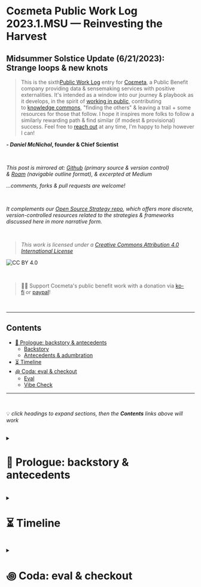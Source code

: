 # Coεmeta Public Work Log 2023.1.MSU — Reinvesting the Harvest  <!-- omit in toc -->

## Midsummer Solstice Update (6/21/2023): Strange loops & new knots    <!-- omit in toc -->
> This is the sixth[Public Work Log](https://github.com/coemeta/public-work-log/) entry for [Coεmeta](https://coemeta.xyz/), a Public Benefit company providing data & sensemaking services with positive externalities. It's intended as a window into our journey & playbook as it develops, in the spirit of [working in public](https://nesslabs.com/work-in-public), contributing to [knowledge commons](https://en.wikipedia.org/wiki/Knowledge_commons), "finding the others" & leaving a trail + some resources for those that follow. I hope it inspires more folks to follow a similarly rewarding path & find similar (if modest & provisional) success. Feel free to [reach out](mailto:daniel@coemeta.com) at any time, I'm happy to help however I can!  

**_- Daniel McNichol_**__, founder & Chief Scientist__

<br>

_This post is mirrored at: [Github](https://github.com/coemeta/public-work-log) (primary source & version control) & [Roam](https://roamresearch.com/#/app/coemeta/page/QqIlUcMjN) (navigable outline format), & excerpted at Medium_  

_...comments, forks & pull requests are welcome!_  

<br>  

_It complements our [Open Source Strategy repo](https://github.com/coemeta/open-source-strategy), which offers more discrete, version-controlled resources related to the strategies & frameworks discussed here in more narrative form._  

<br>  

> _This work is licensed under a [Creative Commons Attribution 4.0 International License](http://creativecommons.org/licenses/by/4.0/)_  

![CC BY 4.0](https://camo.githubusercontent.com/72af7c8e70a45c471163e803748d0338b3b2b52f6b040804e549e4163de72a58/68747470733a2f2f692e6372656174697665636f6d6d6f6e732e6f72672f6c2f62792f342e302f38387833312e706e67)  

<br>  

> 🙏🏼 Support Coεmeta's public benefit work with a donation via [ko-fi](https://ko-fi.com/coemeta) or [paypal](https://www.paypal.com/donate/?hosted_button_id=7W4M66QGW3LT8)!  

<br>  

---  

## Contents
- [📜 Prologue: backstory \& antecedents](#-prologue-backstory--antecedents)
    - [Backstory](#backstory)
    - [Antecedents \& adumbration](#antecedents--adumbration)
- [⏳ Timeline](#-timeline)
- [꩜ Coda: eval \& checkout](#-coda-eval--checkout)
    - [Eval](#eval)
    - [Vibe Check](#vibe-check)

---  

<br>  

💡 *click headings to expand sections, then the **Contents** links above will work*

<br>

<details>
<summary>

# 📜 Prologue: backstory & antecedents  
</summary>

<details>
<summary>

### Backstory  
</summary>

**_Coεmeta_** is an attempt at an [infinite game](https://en.wikipedia.org/wiki/Finite_and_Infinite_Games). **The goal of infinite games is not to win, but to keep playing.**  

I consider this the _metagame_ (as opposed to endgame):   
>*a more **balanced**, **integrated**, **enriching** & **impactful** life in **greater community***

<br>

To pursue this metagame indefinitely (aka "infinitely"), I needed to reclaim some agency & autonomy in my work. So Coεmeta is also currently a [Pennsylvania Public Benefit LLC](https://coemeta.notion.site/coemeta/Co-meta-co-eh-meta-Data-Sensemaking-Services-9b764a49e7644703a64eda8f95084156#b97ace661ee84e81816b67d947ddbf53), serving as a vehicle for more traditional freelance & consulting work, as well as broader public-benefit oriented activities.  

> _(My longer-term vision for Coεmeta as a formal entity is something more like a _[worker-owned cooperative](https://institute.coop/what-worker-cooperative)_ or _[DAO](https://en.wikipedia.org/wiki/Decentralized_autonomous_organization)_ with shared collective ownership, or at least part of a federated network of _[mutual aid](https://en.wikipedia.org/wiki/Mutual_aid_%28organization_theory%29)_ & partnerships with other "self-sovereign"_ **ᵋ** _groups or entities. This is part of the "in greater community" aspect of the metagame.)_  

<br>

So **Coεmeta is not exactly a traditional 'venture' or typical small business or startup etc**, but assumes some of those trappings for now. The [first log entry](2022.0.veu.md) recaps more of the motivations & considerations underlying all of this, & our [Open Source Strategy repo](https://github.com/coemeta/open-source-strategy) describes some of the strategic planning & wayfinding models used so far.   

<br>

As elaborated throughout these artifacts, **public work & contributing to knowledge commons are core parts of the overall metagame strategy & ethos**. So these posts are part of that: figuring it out as I go, learning while doing, in public. This entry picks up where the previous left off. (The timing & titles of these entries should make the intended heliocentric publishing cadence clear.)  

<br>

ᵋ NB: I'm generally skeptical of this terminology & its associations with neoliberal / libertarian fantasies of fully atomized "[sovereign individuals](https://www.radicalxchange.org/media/blog/sovereign-nonsense/)", but "independent" isn't quite adequate either.  

</details>

<br>

<details>
<summary>

### Antecedents & adumbration  
</summary>

This is the **2nd cycle of [Public Work Logs]([[Public Work Log]])**, & the **2nd __Midsummer Solstice Update__**. **Last [midsummer update](2022.1.msu.md)** I was **[shifting to a more outward focus](2022.1.msu.md#antecedents--adumbration) & emerging from [long-sought](#backstory) balance to seize new opportunities** (which would ultimately vanquish all balance until well into this year). That dynamic [persisted](2023.0.veu.md#antecedents--adumbration) until **[last update](2023.0.veu.md)**, where I described **[difficult decisions](2023.0.veu.md#antecedents--adumbration) needed to rebalance, refocus & recover — eventually feeling rejuvenated** enough to **[revisit + recommit to neglected pillars of the original mission](2023.0.veu.md#⏳-timeline)**.

Since then, I've gone a bit ...off script: **got an apartment-sitter for the summer, bought a used electric car, set out on an indefinite car-life adventure to visit friends & family & play in the woods**, etc. Also **eventually got back around to the whole neglected pillars thing**. 

</details>
</details>

<br>

<details>
<summary>

# ⏳ Timeline 
</summary> 

_A brief timeline of relevant events, from the vernal equinox of March 20, 2023, to the time of writing around the midsummer solstice of June 21, 2023._   

_(see the full timeline to-date [here](https://roamresearch.com/#/app/coemeta/page/EkP-exB0L))_  

<br>

<details>
<summary> 

**April 2023**
</summary>

- After a **[deep reset & recalibration](2023.0.veu.md#⏳-timeline), begin executing on refocused plans & intentions**, starting with researching & spec’ing affordances for freelancer / indie worker collaboration & mutual aid, & exploring existing platforms & communities:
  - [Yak Collective](https://www.yakcollective.org/)
  - [Hylo](https://www.hylo.com/)
  - Un-Musk'd Twitter alternatives [Bluesky](https://bsky.app/) & [Farcaster](https://www.farcaster.xyz/)
  - *(also via continued relational activities: crewing, mentorship & apprenticeship)*
- And thennnnn .......**decided to buy a used electric car, have a friend apartment-sit for the summer, & do some regional car-life [slomadding](https://traveltomorrow.com/what-is-a-digital-slomad/) to visit friends & family, camp, etc**
  - This entailed lots of car research & apartment prep etc, which ...is time-consuming
  - _(#content forthcoming)_
- Also **come to terms with the fact** that like, **I just don’t wanna work that much** lol.
  - No hustle culture grindset here: **_I just wanna vibe, strategically_**
  - (also, I'm due for a pendulum swing, as [hyperopic balance](2022.1.msu.md#⏳-timeline) demands ...& will swing back at some point)

</details>

<details>
<summary> 

**May 2023**  
</summary>

- **Apartment sitter moves in, embark on initial car-life roadtrips** to visit friends in New York & hide out at the Jersey shore for a bit
  - <blockquote class="twitter-tweet"><p lang="en" dir="ltr">nah, bought a used EV hatchback &amp; am car-lifing / bouncing between friends &amp; family places &amp; camping etc <a href="https://t.co/3UUlBg8XRs">pic.twitter.com/3UUlBg8XRs</a></p>&mdash; Daniel Coεmeta McNichol (@dnlmc) <a href="https://twitter.com/dnlmc/status/1668686901111300099?ref_src=twsrc%5Etfw">June 13, 2023</a></blockquote> <script async src="https://platform.twitter.com/widgets.js" charset="utf-8"></script>
- **2 former clients reemerge with new short-term projects**, a manageable boost in client work amidst travels

</details>

**June 2023**  
</summary>

- **First car camping trips on the way to & from friends' PA mountain house**: 5 + 3 days in the woods, + 10 days in the mountains in between. Peak best life 🥲
  - <blockquote class="twitter-tweet"><p lang="en" dir="ltr">another day in the office 😞 <a href="https://t.co/UFl3OwNaNG">pic.twitter.com/UFl3OwNaNG</a></p>&mdash; Daniel Coεmeta McNichol (@dnlmc) <a href="https://twitter.com/dnlmc/status/1666114803872460800?ref_src=twsrc%5Etfw">June 6, 2023</a></blockquote> <script async src="https://platform.twitter.com/widgets.js" charset="utf-8"></script>
  - <blockquote class="twitter-tweet"><p lang="und" dir="ltr">gm <a href="https://t.co/7NaBMEQxCX">pic.twitter.com/7NaBMEQxCX</a></p>&mdash; Daniel Coεmeta McNichol (@dnlmc) <a href="https://twitter.com/dnlmc/status/1668671800165773339?ref_src=twsrc%5Etfw">June 13, 2023</a></blockquote> <script async src="https://platform.twitter.com/widgets.js" charset="utf-8"></script>
- **Continue exploring & engaging with kindred platforms & communities**
  - Onboard with [cabin.city](https://www.cabin.city/), despite apprehension re: blockchain tech overhead
- Go **[druidmode](https://twitter.com/dnlmc/status/1671184348593238020)** for the latter half of the month to **catch up on [pillar work](https://github.com/coemeta/open-source-strategy/blob/main/frameworks/pillars-and-2x2s.md) which [again](2022.3.wsu.md#📜-prologue--epilogue-♻️-a-tldr) began to slip**.
  - <blockquote class="twitter-tweet"><p lang="en" dir="ltr">going monkmode in the forest for a few<br><br>going druidmode <a href="https://t.co/5tx47DbZBo">pic.twitter.com/5tx47DbZBo</a></p>&mdash; Daniel Coεmeta McNichol (@dnlmc) <a href="https://twitter.com/dnlmc/status/1671184348593238020?ref_src=twsrc%5Etfw">June 20, 2023</a></blockquote> <script async src="https://platform.twitter.com/widgets.js" charset="utf-8"></script>
- Start to **[publicly](https://twitter.com/dnlmc/status/1673036618280599552) conceptualize [aforementioned](#⏳-timeline) freelance collaboration & mutual aid affordances as __kNotwork__**
  - <blockquote class="twitter-tweet"><p lang="en" dir="ltr">since i went feral (freelance / indie), been preoccupied with models of cooperative work &amp; mutual aid among fellow wildlings<br><br>&amp; been dissatisfied with most i&#39;ve come across (also inspired by many)<br><br>starting to sketch out rough ideas for 𝓴𝓝𝓸𝓽𝔀𝓸𝓻𝓴 <a href="https://t.co/xFSMSCr4mi">pic.twitter.com/xFSMSCr4mi</a></p>&mdash; Daniel Coεmeta McNichol (@dnlmc) <a href="https://twitter.com/dnlmc/status/1673036618280599552?ref_src=twsrc%5Etfw">June 25, 2023</a></blockquote> <script async src="https://platform.twitter.com/widgets.js" charset="utf-8"></script>
- Start **recording conversations & other content related to kNotwork, & more general lifestyle design** possibilities afforded by independent work, tentatively conceived as __[Coεmeta Lifεcraft](https://www.youtube.com/channel/UCpHElpNn98VdYdhC2HPTS8g)__
  - <blockquote class="twitter-tweet"><p lang="en" dir="ltr">just recorded a wild 1.5hr convo w <a href="https://twitter.com/MangoZeus?ref_src=twsrc%5Etfw">@MangoZeus</a> ostensibly on this topic but obv sprawling in buncha ways<br><br>- schizopoasting as leadgen<br>- complex systems project mgmt<br>- not compounding fake email job overhead<br>- why woodworkers wont use Roam<br><br>gaddam might rly have to start a podcast <a href="https://t.co/Q7uqzldJGO">https://t.co/Q7uqzldJGO</a></p>&mdash; Daniel Coεmeta McNichol (@dnlmc) <a href="https://twitter.com/dnlmc/status/1673657375905947649?ref_src=twsrc%5Etfw">June 27, 2023</a></blockquote> <script async src="https://platform.twitter.com/widgets.js" charset="utf-8"></script>


</details>

</details>

<br>

<details>
<summary> 

# ꩜ Coda: eval & checkout  
</summary>

<details>
<summary> 

### Eval  
</summary>

And again for [continuity](2023.0.veu.md#꩜-coda-eval--checkout) if nothing else, the numbers tell a thin, reductive version of the story:
  - ![](https://raw.githubusercontent.com/coemeta/public-work-log/main/media/2023.1.msu/time_tracking.png)
      - __the **[workload rebalancing](#antecedents--adumbration) across the pillars** is apparent here, as is the **June impact of [forrest / mountain life](#⏳-timeline)**__
          - __(this rebalancing & resource reallocation also reflects **progress towards my nascent [8 capital strategy](https://raw.githubusercontent.com/coemeta/public-work-log/main/media/2023.0.veu/8-capital-strategy-draft.png)**)__
      - __NB also: I'm **still struggling a bit to be at ease with [hyperopic balance](#⏳-timeline)**, still some psychic hangups & lingering feelings I should be doing more conventional "work" at most times. So **having frameworks & rituals like this to zoom out & recalibrate has been invaluable**.__
  - ![](https://raw.githubusercontent.com/coemeta/public-work-log/main/media/2023.1.msu/metrics.png)
      - __(targets are not prorated ...still lacking in tool & content output...but finally working on it)__
  - 
  - ... & a glance at the [recently rebooted OKRs](2023.0.veu.md#⏳-timeline) for completeness:
      - ![](https://raw.githubusercontent.com/coemeta/public-work-log/main/media/2023.1.msu/okrs.png)


<br>

</details>

<details>
<summary> 

### Vibe Check  
</summary>

& as for the vibes:
    **Immaculate as ever**
    _...the path feels truer by the day, & my gratitude & appreciation grows in turn_

I'm consciously **cashing in on lifestyle credit accrued during [last cycle's overload & burnout](2023.0.veu.md#꩜-coda-eval--checkout)**, & know that **[hyperopic rebalancing](#⏳-timeline) will come calling again**. And I'm here for it. This is **the way of the [infinite game](#backstory)**.
 

</details>
</details>